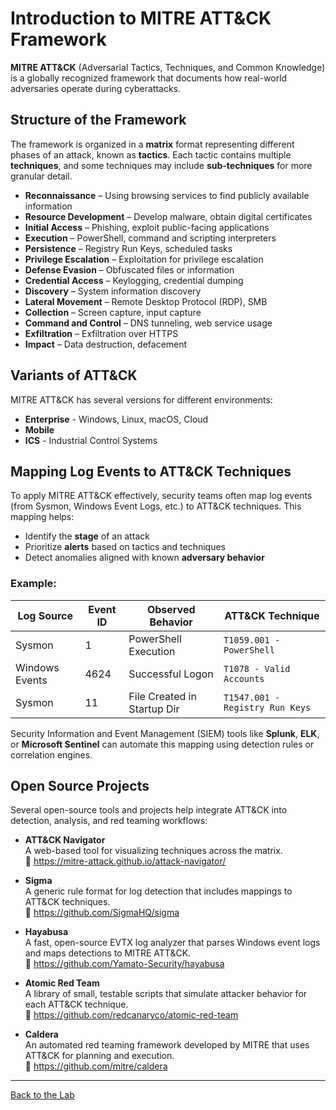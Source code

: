 # Introduction to MITRE ATT&CK Framework

**MITRE ATT&CK** (Adversarial Tactics, Techniques, and Common Knowledge) is a globally recognized framework that documents how real-world adversaries operate during cyberattacks.

## Structure of the Framework

The framework is organized in a **matrix** format representing different phases of an attack, known as **tactics**. Each tactic contains multiple **techniques**, and some techniques may include **sub-techniques** for more granular detail.

- **Reconnaissance** – Using browsing services to find publicly available information  
- **Resource Development** – Develop malware, obtain digital certificates  
- **Initial Access** – Phishing, exploit public-facing applications  
- **Execution** – PowerShell, command and scripting interpreters  
- **Persistence** – Registry Run Keys, scheduled tasks  
- **Privilege Escalation** – Exploitation for privilege escalation  
- **Defense Evasion** – Obfuscated files or information  
- **Credential Access** – Keylogging, credential dumping  
- **Discovery** – System information discovery  
- **Lateral Movement** – Remote Desktop Protocol (RDP), SMB  
- **Collection** – Screen capture, input capture  
- **Command and Control** – DNS tunneling, web service usage  
- **Exfiltration** – Exfiltration over HTTPS  
- **Impact** – Data destruction, defacement


## Variants of ATT&CK

MITRE ATT&CK has several versions for different environments:

- **Enterprise** - Windows, Linux, macOS, Cloud
- **Mobile**
- **ICS** - Industrial Control Systems

## Mapping Log Events to ATT&CK Techniques

To apply MITRE ATT&CK effectively, security teams often map log events (from Sysmon, Windows Event Logs, etc.) to ATT&CK techniques. This mapping helps:

- Identify the **stage** of an attack
- Prioritize **alerts** based on tactics and techniques
- Detect anomalies aligned with known **adversary behavior**

### Example:

| Log Source     | Event ID | Observed Behavior           | ATT&CK Technique                  |
|----------------|----------|-----------------------------|-----------------------------------|
| Sysmon         | 1        | PowerShell Execution        | `T1059.001 - PowerShell`          |
| Windows Events | 4624     | Successful Logon            | `T1078 - Valid Accounts`          |
| Sysmon         | 11       | File Created in Startup Dir | `T1547.001 - Registry Run Keys`   |

Security Information and Event Management (SIEM) tools like **Splunk**, **ELK**, or **Microsoft Sentinel** can automate this mapping using detection rules or correlation engines.

## Open Source Projects
Several open-source tools and projects help integrate ATT&CK into detection, analysis, and red teaming workflows:

- **ATT&CK Navigator**  
  A web-based tool for visualizing techniques across the matrix.  
  🔗 https://mitre-attack.github.io/attack-navigator/

- **Sigma**  
  A generic rule format for log detection that includes mappings to ATT&CK techniques.  
  🔗 https://github.com/SigmaHQ/sigma

- **Hayabusa**  
  A fast, open-source EVTX log analyzer that parses Windows event logs and maps detections to MITRE ATT&CK.  
  🔗 https://github.com/Yamato-Security/hayabusa

- **Atomic Red Team**  
  A library of small, testable scripts that simulate attacker behavior for each ATT&CK technique.  
  🔗 https://github.com/redcanaryco/atomic-red-team

- **Caldera**  
  An automated red teaming framework developed by MITRE that uses ATT&CK for planning and execution.  
  🔗 https://github.com/mitre/caldera

                                                                                                      

---
[Back to the Lab](/courseFiles/Lab_03-detectionAndThreatBehavior/detectionAndThreatBehavior.md)
